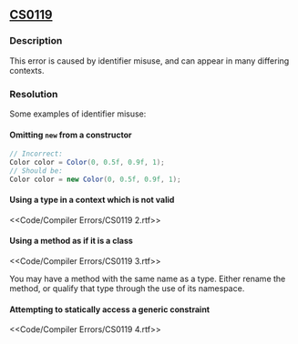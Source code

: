 ## [CS0119](https://docs.microsoft.com/en-us/dotnet/csharp/misc/cs0119)
### Description
This error is caused by identifier misuse, and can appear in many differing contexts.  

### Resolution
Some examples of identifier misuse:
#### Omitting `new` from a constructor
```csharp
// Incorrect:
Color color = Color(0, 0.5f, 0.9f, 1);
// Should be:
Color color = new Color(0, 0.5f, 0.9f, 1);
```
#### Using a type in a context which is not valid
<<Code/Compiler Errors/CS0119 2.rtf>>  

#### Using a method as if it is a class
<<Code/Compiler Errors/CS0119 3.rtf>>

You may have a method with the same name as a type. Either rename the method, or qualify that type through the use of its namespace.

#### Attempting to statically access a generic constraint

<<Code/Compiler Errors/CS0119 4.rtf>>  